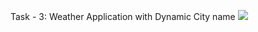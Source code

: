 Task - 3: Weather Application with Dynamic City name
![]('https://raw.githubusercontent.com/utkarshs-ingh/foxmula-tasks/main/task-03/output/Screenshot%20(102).png')

